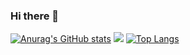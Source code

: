 ### Hi there 👋
[![Anurag's GitHub stats](https://github-readme-stats.vercel.app/api?username=147WIND&theme=radical)](https://github.com/anuraghazra/github-readme-stats)
<img src="https://github-readme-stats.vercel.app/api/top-langs/?username=147WIND&hide_title=true&hide_border=true&layout=compact&langs_count=6&theme=graywhite" />
[![Top Langs](https://github-readme-stats.vercel.app/api/top-langs/?username=147WIND)](https://github.com/anuraghazra/github-readme-stats)

<!--
**147WIND/147WIND** is a ✨ _special_ ✨ repository because its `README.md` (this file) appears on your GitHub profile.

Here are some ideas to get you started:

- 🔭 I’m currently working on ...
- 🌱 I’m currently learning ...
- 👯 I’m looking to collaborate on ...
- 🤔 I’m looking for help with ...
- 💬 Ask me about ...
- 📫 How to reach me: ...
- 😄 Pronouns: ...
- ⚡ Fun fact: ...
-->
